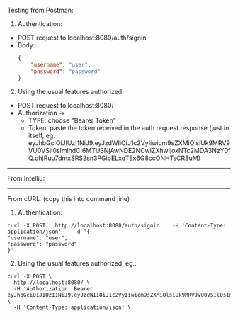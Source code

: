 Testing from Postman:

1. Authentication:

* POST request to localhost:8080/auth/signin
* Body:
    ```json
    {
        "username": "user",
        "password": "password"
    }
    ```

2. Using the usual features authorized:

* POST request to localhost:8080/
* Authorization -> 
    * TYPE: choose "Bearer Token"
    * Token: paste the token received in the auth request response 
    (just in itself, eg. eyJhbGciOiJIUzI1NiJ9.eyJzdWIiOiJ1c2VyIiwicm9sZXMiOlsiUk9MRV9VU0VSIl0sImlhdCI6MTU3NjAwNDE2NCwiZXhwIjoxNTc2MDA3NzY0fQ.qhjRuu7dmxSRS2sn3PGipELxqTEx6G8ccONHTsCR8uM)


-----------

From IntelliJ:


-----------
From cURL:
(copy this into command line)

1. Authentication:
```
curl -X POST   http://localhost:8080/auth/signin    -H 'Content-Type: application/json'    -d '{
"username": "user",
"password": "password"
}'

```
2. Using the usual features authorized, eg.:
```
curl -X POST \
  http://localhost:8080/ \
  -H 'Authorization: Bearer eyJhbGciOiJIUzI1NiJ9.eyJzdWIiOiJ1c2VyIiwicm9sZXMiOlsiUk9MRV9VU0VSIl0sImlhdCI6MTU3ODE0NDY0NywiZXhwIjoxNTc4MTQ4MjQ3fQ.Ok7U17K1NteGMyF1Fu7hdMAH3RVz2DOGLXe20832P9k' \
  -H 'Content-Type: application/json' \
```

    

